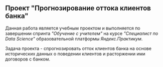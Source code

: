 ## Проект "Прогнозирование оттока клиентов банка"
Данная работа является учебным проектом и выполняется по завершении спринта _"Обучение с учителем"_ на курсе _"Специалист по Data Science"_ образовательной платформы _Яндекс.Практикум_.    

Задача проекта - спрогнозировать отток клиентов банка на основе исторических данных о поведении клиентов и расторжении ими договоров с банком.
